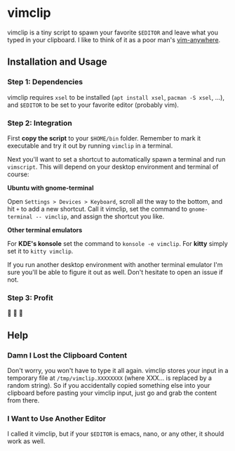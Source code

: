 # vimclip

vimclip is a tiny script to spawn your favorite `$EDITOR` and leave what you typed in your clipboard.
I like to think of it as a poor man's [vim-anywhere](https://github.com/cknadler/vim-anywhere).

## Installation and Usage

### Step 1: Dependencies

vimclip requires `xsel` to be installed (`apt install xsel`, `pacman -S xsel`, ...), and `$EDITOR` to be set to your favorite editor (probably vim).

### Step 2: Integration

First **copy the script** to your `$HOME/bin` folder.
Remember to mark it executable and try it out by running `vimclip` in a terminal.

Next you'll want to set a shortcut to automatically spawn a terminal and run `vimscript`.
This will depend on your desktop environment and terminal of course:

**Ubuntu with gnome-terminal**

Open `Settings > Devices > Keyboard`, scroll all the way to the bottom, and hit `+` to add a new shortcut.
Call it vimclip, set the command to `gnome-terminal -- vimclip`, and assign the shortcut you like.

**Other terminal emulators**

For **KDE's konsole** set the command to `konsole -e vimclip`. For **kitty**  simply set it to `kitty vimclip`.

If you run another desktop environment with another terminal emulator I'm sure you'll be able to figure it out as well.
Don't hesitate to open an issue if not.

### Step 3: Profit

:money_with_wings: :money_with_wings: :money_with_wings:

## Help

### Damn I Lost the Clipboard Content

Don't worry, you won't have to type it all again.
vimclip stores your input in a temporary file at `/tmp/vimclip.XXXXXXXX` (where XXX... is replaced by a random string).
So if you accidentally copied something else into your clipboard before pasting your vimclip input, just go and grab the content from there.

### I Want to Use Another Editor

I called it vimclip, but if your `$EDITOR` is emacs, nano, or any other, it should work as well.
